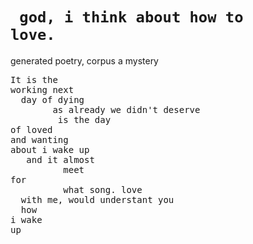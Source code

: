 # <code>    god, i  think          about how to          love.</code>

generated poetry, corpus a mystery

<pre>It is the 
working next 
  day of dying
        as already we didn't deserve 
         is the day 
of loved
and wanting 
about i wake up
   and it almost 
          meet 
for 
          what song. love 
  with me, would understant you
  how 
i wake 
up
</pre>
